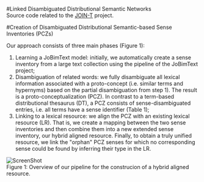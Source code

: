 #Linked Disambiguated Distributional Semantic Networks<br>
Source code related to the <a href="http://web.informatik.uni-mannheim.de/joint/">JOIN-T</a> project.
 
#Creation of Disambiguated Distributional Semantic-based Sense Inventories (PCZs)<br>

Our approach consists of three main phases (Figure 1):<br>
1) Learning a JoBimText model: initially, we automatically create a sense inventory from a large text collection using the pipeline of the JoBimText project;<br>
2) Disambiguation of related words: we fully disambiguate all lexical information associated with a proto-concept (i.e. similar terms and hypernyms) based on the partial disambiguation from step 1). The result is a proto-conceptualization (PCZ). In contrast to a term-based distributional thesaurus (DT), a PCZ consists of sense-disambiguated entries, i.e. all terms have a sense identifier (Table 1);<br>
3) Linking to a lexical resource: we align the PCZ with an existing lexical resource (LR). That is, we create a mapping between the two sense inventories and then combine them into a new extended sense inventory, our hybrid aligned resource. Finally, to obtain a truly unified resource, we link the "orphan" PCZ senses for which no corresponding sense could be found by inferring their type in the LR.<br>


![ScreenShot](http://web.informatik.uni-mannheim.de/joint/img/jointworkflow.png)<br>
Figure 1: Overview of our pipeline for the construcion of a hybrid aligned resource.

